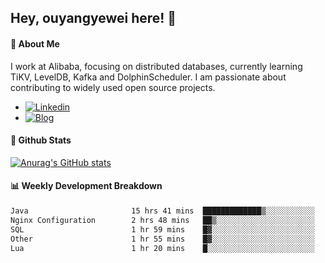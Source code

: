 ## Hey, ouyangyewei here! :wave:

#### :rocket: About Me
I work at Alibaba, focusing on distributed databases, currently learning TiKV, LevelDB, Kafka and DolphinScheduler. I am passionate about contributing to widely used open source projects.

- [![Linkedin](https://img.shields.io/badge/LinkedIn-ouyangyewei-blue)](https://www.linkedin.com/in/ouyangyewei/)
- [![Blog](https://img.shields.io/badge/Blog-yeweiouyang-orange)](https://blog.csdn.net/yeweiouyang)

#### :star2: Github Stats
[![Anurag's GitHub stats](https://github-readme-stats.vercel.app/api?username=ouyangyewei&show_icons=true&cache_seconds=3600&theme=tokyonight)](https://github.com/anuraghazra/github-readme-stats)

#### :bar_chart: Weekly Development Breakdown
<!--START_SECTION:waka-->

```txt
Java                       15 hrs 41 mins  █████████████▒░░░░░░░░░░░   53.01 %
Nginx Configuration        2 hrs 48 mins   ██▒░░░░░░░░░░░░░░░░░░░░░░   09.48 %
SQL                        1 hr 59 mins    █▓░░░░░░░░░░░░░░░░░░░░░░░   06.75 %
Other                      1 hr 55 mins    █▓░░░░░░░░░░░░░░░░░░░░░░░   06.48 %
Lua                        1 hr 20 mins    █░░░░░░░░░░░░░░░░░░░░░░░░   04.56 %
```

<!--END_SECTION:waka-->

